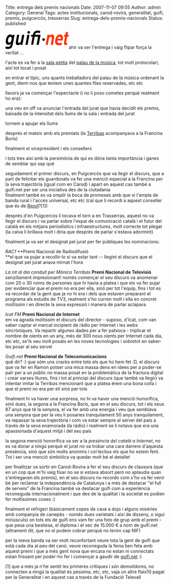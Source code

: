 Title: entrega dels premis nacionals
Date: 2007-11-07 09:55
Author: admin
Category: General
Tags: actes institucionals, carod-rovira, generalitat, guifi, premis, puigcercós, tresserras
Slug: entrega-dels-premis-nacionals
Status: published

<img src="./wp-content/uploads/2007/10/logo-guifi.png" data-align="right" alt="logo guifi" />ahir va ser l'entrega i vaig flipar força la veritat ...

l'acte es va fer a la <a href="http://home.palaumusica.org/petit_palau/home_cat.html" target="_blank" rel="noopener">sala petita</a> del <a href="http://home.palaumusica.org/" target="_blank" rel="noopener">palau de la música</a>, tot molt protocolari, així tot tocat i posat

en entrar el típic, uns quants treballadors del palau de la música ordenant la gent, dient-nos que teníem unes quantes files reservades, etc etc

llavors ja va començar l'espectacle (i no li poso cometes perquè realment ho era):

una veu en off va anunciar l'entrada del jurat que havia decidit els premis, baixada de la intensitat dels llums de la sala i entrada del jurat

tornem a apujar els llums

després el mateix amb els premiats (la <a href="http://ca.wikipedia.org/wiki/M%C3%B2nica_Terribas_i_Sala" target="_blank" rel="noopener">Terribas</a> acompanyava a la Francina Boris)

finalment el vicepresident i els consellers

i tots tres així amb la persimònia de qui es dóna tanta importància i ganes de semblar qui sap què

seguidament el primer discurs, en Puigcercós que va llegir el discurs, que a part de felicitar els guardonats va fer una menció especial a la Francina per la seva trajectòria (igual com en Carod) i apart en aquest cas també a guifi.net per ser una iniciativa des de la ciutadania  
finalment també es va omplir la boca de promeses amb que si l'ampla de banda rural i l'accés universal, etc etc (cal que li recordi a aquest conseller que és de <a href="http://guifi.net/ca/node/8113" target="_blank" rel="noopener">Ripoll</a>?\[1\])

després d'en Puigcercós li tocava el torn a en Trasserras, aquest no va llegir el discurs i va parlar sobre l'espai de comunicació català i el futur del català en els mitjans periodístics i infraestructures, molt correcte tot plegat (la calva li brillava molt i diria que després de parlar s'estava adormint)

finalment ja va ser el designat pel jurat per fer públiques les nominacions:

*RAC1* **Premi Nacional de Radiodifusió  
**el que va pujar a recollir-lo si va estar tant -- llegint el discurs que el designat pel jurat anava mirnat l'hora

*La nit al dia conduit per Mònica Terribas* **Premi Nacional de Televisió**  
senzillament impresionant! només començar el seu discurs va anomenar com 20 o 30 noms de persones que hi havia a platea i que els va fer pujar per evidenciar que el premi no era per ella, sinó per tot l'equip, fins i tot es va recordar de la gent que ja no hi era i dels que estaven preparant el programa als estudis de TV3, realment s'ho curren molt i ella en concret moltíssim i en directe la seva expressió i manera de parlar aclapara

*Icat FM* **Premi Nacional de Internet**  
em va agrada moltíssim el discurs del director - suposo, d'Icat, com van saber captar el mercat incipient de ràdio per Internet i les webs sincròniques. Va repartir algunes dades per a fer patxoca - triplicar el nombre de oients en un any, més de 300 nous oients per Internet cada dia, etc etc, se'ls veu molt posats en les noves tecnologies i sobretot en saber-les posar al seu servei

*Guifi.net* **Premi Nacional de Telecomunicacions**  
què dir? :) que sóm uns cracks entre tots els que ho hem fet :D, el discurs que va fer en Ramon potser una mica massa dens en idees per a poder-se païr per a un públic no massa posat en la problemàtica de la fractura digital i crear xarxes lliures, fins i tot al principi del discurs (que també va llegir) va intentar imitar la Terribas mencionant que a platea érem una bona colla i que el premi no era per ell sinó per tots

finalment hi va haver una sorpresa, no hi va haver una menció honorífica, sinó dues, la segona a la Francina Boris, que en el seu discurs, tot i els seus 87 anys que té la senyora, el va fer amb una energia i veu que semblava una senyora que per la veu li posaries tranquilament 50 anys tranquilament, va repassar la seva trajectòria i com va estar sempre al servei del país a través de la seva enamorada (la ràdio) i realment se li notava que era una apassionada d'aquest mitjà i del seu país

la segona menció honorífica va ser a la *presència del català a Internet*, no es va donar a ningú perquè el jurat no va trobar una cara darrere d'aquesta presència, sinó que són molts anònims i col·lectius els que ho estem fent. Tot i ser una menció simbòlica va quedar molt bé el detallet

per finalitzar va sortir en Carod-Rovira a fer el seu discurs de clausura (que en un cop que m'hi vaig fixar no se si estava absort però no aplaudia quan s'entregaven els premis), en el seu discurs no recordo com s'ho va fer venir bé per reclamar la independència de Catalunya i a més de destacar "el full de serveis" de la Francina també va destacar guifi com a experiència reconeguda internacionalment i que des de la qualitat i la societat es podien fer moltíssimes coses :)

finalment el refrigeri (bàsicament copes de cava a dojo i alguns misèries amb companyia de canepès - només dues varietats i així de disseny, o sigui minúsculs) on tots els de guifi ens vam fer una foto de grup amb el premi - que pesa una bestiesa, el diploma i el xec de 15.000 € a nom de guifi.net (altrament dit, que no el podem cobrar perquè no tenim cap NIF)

per la meva banda va ser molt reconfortant veure tota la gent de guifi que està cada dia al peu del canó, veure reconeguda la feina ben feta amb aquest premi i que a més gent nova que encara no estan ni connectats estan frissant per poder-ho fer i començar a gaudir de <a href="http://guifi.net" target="_blank" rel="noopener">guifi.net</a> :)

\[1\] que a més ja n'he sentit les primeres crítiques i són demolidores, no connecten a ningú la qualitat és pèssima, etc, etc, vaja un altre flaix10 pagat per la Generalitat i en aquest cas a través de la Fundació Televall
